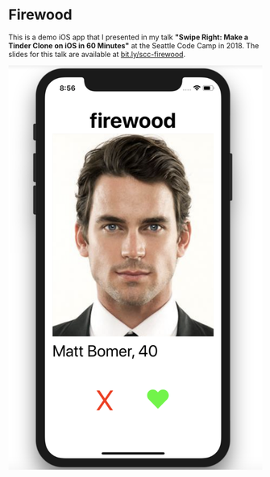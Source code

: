 # Firewood


This is a demo iOS app that I presented in my talk **"Swipe Right: Make a Tinder Clone on iOS in 60 Minutes"** at the Seattle Code Camp in 2018. The slides for this talk are available at [bit.ly/scc-firewood](bit.ly/scc-firewood).


![Screenshot of Demo](https://github.com/maijoshi/website/blob/master/DemoScreenshot.png)
